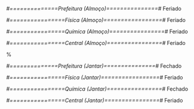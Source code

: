 
*#==============Prefeitura (Almoço)===============#*
Feriado

*#================Física (Almoço)=================#*
Feriado


*#================Química (Almoço)================#*
Feriado

*#================Central (Almoço)================#*
Feriado

%

*#==============Prefeitura (Jantar)===============#*
Fechado

*#================Física (Jantar)=================#*
Feriado


*#================Química (Jantar)================#*
Fechado

*#================Central (Jantar)================#*
Feriado

